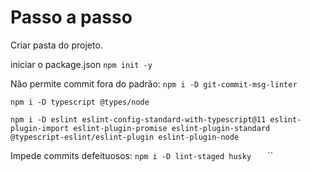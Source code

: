 # Passo a passo

Criar pasta do projeto.

iniciar o package.json
`npm init -y`

Não permite commit fora do padrão:
`npm i -D git-commit-msg-linter`

`npm i -D typescript @types/node`

`npm i -D eslint eslint-config-standard-with-typescript@11 eslint-plugin-import eslint-plugin-promise eslint-plugin-standard @typescript-eslint/eslint-plugin eslint-plugin-node`

Impede commits defeituosos:
`npm i -D lint-staged husky`
``
``
``
``
``